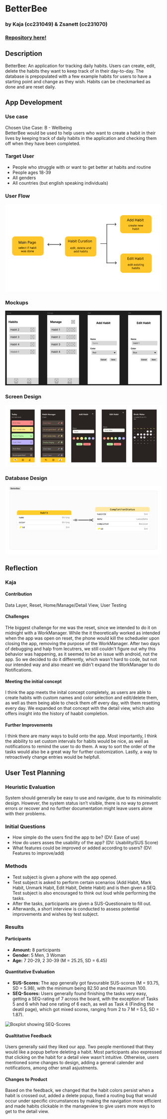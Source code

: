 # BetterBee
### by Kaja (cc231049) & Zsanett (cc231070)
### [Repository here!](https://github.com/GegenteilVonGegenteil/BetterBee/tree/master)

## Description
BetterBee: An application for tracking daily habits. Users can create, edit, delete the habits they want to keep track of in their day-to-day. 
The database is prepopulated with a few example habits for users to have a starting point and change as they wish. Habits can be checkmarked as done and are reset daily.

## App Development
### Use case
Chosen Use Case: B - Wellbeing \
BetterBee would be used to help users who want to create a habit in their lives by keeping track of daily habits in the application and checking them off when they have been completed.

### Target User
* People who struggle with or want to get better at habits and routine
* People ages 18-39
* All genders
* All countries (but english speaking individuals)

### User Flow
![MVP_Userflow](./mvpuserflow.png)

### Mockups
![mockups](./mockups.png)

### Screen Design
![screen design](./ScreenDesign.png)

### Database Design
![database design](./Database.png)

## Reflection
### Kaja
#### Contribution
Data Layer, Reset, Home/Manage/Detail View, User Testing

#### Challenges
THe biggest challenge for me was the reset, since we intended to do it on midnight with a WorkManager. While the it theoretically worked as intended when the app was open on reset, the phone would kill the schedueler upon closing the app, removing the purpose of the WorkManager. After two days of debugging and halp from lecutrers, we still couldn't figure out why this behavior was happening, as it seemed to be an issue with android, not the app. So we decided to do it differently, which wasn't hard to code, but not our intended way and also meant we didn't expand the WorkManager to do Notifications.

#### Meeting the initial concept
I think the app meets the inital concept completely, as users are able to create habits with custom names and color selection and edit/delete them, as well as them being able to check them off every day, with them resetting every day. We expanded on that concept with the detail view, which also offers insight into the history of haabit completion.

#### Further Improvements
I think there are many ways to build onto the app. Most importantly, I think the abbility to set custom intervals for habits would be nice, as well as notifications to remind the user to do them. A way to sort the order of the tasks would also be a great way for further customization. Lastly, a way to retroactively change entries would be helpfull.

## User Test Planning
### Heuristic Evaluation
System should generally be easy to use and navigate, due to its minimalistic design. However, the system status isn’t visible, there is no way to prevent errors or recover and no further documentation might leave users alone with their problems.

### Initial Questions
* How simple do the users find the app to be? (DV: Ease of use)
* How do users asses the usability of the app? (DV: Usability/SUS Score)
* What features could be improved or added according to users? (DV: Features to improve/add)

### Methods
* Test subject is given a phone with the app opened.
* Test subject is asked to perform certain scenarios (Add Habit, Mark Habit, Unmark Habit, Edit Habit, Delete Habit) and is then given a SEQ. Test subject is also encouraged to think out loud while performing the tasks.
* After the tasks, participants are given a SUS-Questionaire to fill out.
* Afterwards, a short interview is conducted to assess potential improvements and wishes by test subject.

### Results
#### Participants
* **Amount:** 8 participants
*  **Gender:** 5 Men, 3 Woman
* **Age:** 7 20-29, 2 30-39 (M = 25.25, SD = 6.45)

#### Quantitative Evaluation
* **SUS-Scores:** The app generally got favourable SUS-scores  (M = 93.75, SD = 5.98), with the minimum being 82.50 and the maximum 100.
* **SEQ-Scores:** Users generally found finishing the tasks very easy, getting a SEQ-rating of 7 across the board, with the exception of Tasks 5 and 6 whih had one rating of 6 each, as well as Task 4 (Finding the deatil page), which got mixed scores, ranging from 2 to 7  M = 5.5, SD = 1.87).

![Boxplot showing SEQ-Scores](./SEQBoxplot)

#### Qualtitative Feedback
Users generally said they liked our app. Two people mentioned that they would like a popup before deleting a habit. Most participants also expressed that clicking on the habit for a detail view wasn't intuitive. Otherwise, users mentioned some changes to design, adding a general calender and notifications, among other small asjustments.

#### Changes to Product
Based on the feedback, we changed that the habit colors persist when a habit is crossed out, added a delete popup, fixed a routing bug that would occur under specific circumstances by making the navigation more efficient and made habits clickable in the manageview to give users more ways to get to the detail view.
